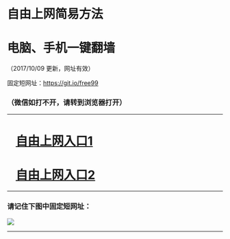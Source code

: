 ﻿# 自由上网简易方法

# 电脑、手机一键翻墙

（2017/10/09 更新，网址有效）

固定短网址：https://git.io/free99

### （微信如打不开，请转到浏览器打开）


***





# &nbsp;&nbsp; <a href="http://ft661328963.fwq-tz-1001.info/fwqtz01.html?t=100900123614 " target="_blank">自由上网入口1</a>
# &nbsp;&nbsp; <a href="http://ft300754804.fwq-tz-1002.info/fwqtz02.html?t=100900116246 " target="_blank">自由上网入口2</a>
***

### 请记住下图中固定短网址：

<img src="https://s3-us-west-2.amazonaws.com/fwq-1001/yjfq-20170905okok.png" /> 


***

